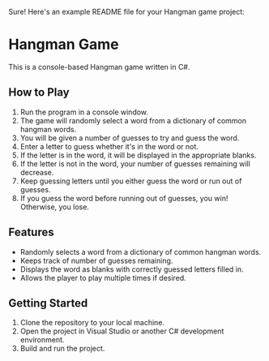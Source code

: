 Sure! Here's an example README file for your Hangman game project:

# Hangman Game

This is a console-based Hangman game written in C#.

## How to Play

1. Run the program in a console window.
2. The game will randomly select a word from a dictionary of common hangman words.
3. You will be given a number of guesses to try and guess the word.
4. Enter a letter to guess whether it's in the word or not.
5. If the letter is in the word, it will be displayed in the appropriate blanks.
6. If the letter is not in the word, your number of guesses remaining will decrease.
7. Keep guessing letters until you either guess the word or run out of guesses.
8. If you guess the word before running out of guesses, you win! Otherwise, you lose.

## Features

- Randomly selects a word from a dictionary of common hangman words.
- Keeps track of number of guesses remaining.
- Displays the word as blanks with correctly guessed letters filled in.
- Allows the player to play multiple times if desired.

## Getting Started

1. Clone the repository to your local machine.
2. Open the project in Visual Studio or another C# development environment.
3. Build and run the project.
